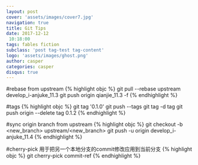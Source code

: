 ```yaml
---
layout: post
cover: 'assets/images/cover7.jpg'
navigation: true
title: Git Tips
date: 2017-12-12
 10:18:00
tags: fables fiction
subclass: 'post tag-test tag-content'
logo: 'assets/images/ghost.png'
author: casper
categories: casper
disqus: true
---
```


#rebase from upstream
{% highlight objc %}
git pull --rebase upstream develop_i-anjuke_11.3
git push origin qianjie_11.3 -f
{% endhighlight %}

#tags
{% highlight objc %}
git tag '0.1.0'
git push --tags
git tag -d tag
git push origin --delete tag 0.1.2
{% endhighlight %}

#sync origin branch from upstream
{% highlight objc %}
git checkout -b <new_branch> upstream/<new_branch>
git push -u origin develop_i-anjuke_11.4 
{% endhighlight %}

#cherry-pick 用于把另一个本地分支的commit修改应用到当前分支
{% highlight objc %}
git cherry-pick commit-ref
{% endhighlight %}
